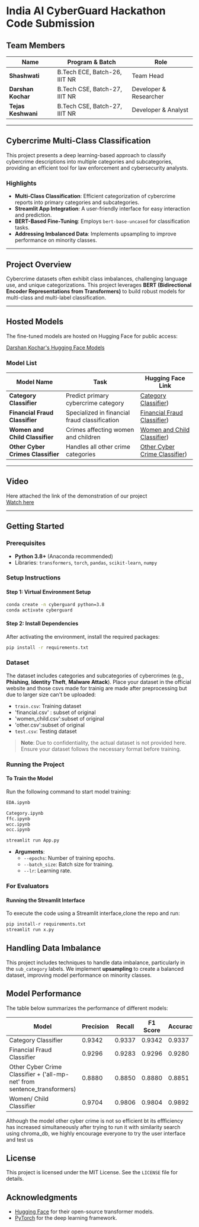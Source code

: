 # India AI CyberGuard Hackathon Code Submission

## Team Members

| Name                | Program & Batch                  | Role                  | 
|---------------------|----------------------------------|-----------------------|
| **Shashwati**       | B.Tech ECE, Batch-26, IIIT NR   | Team Head             | 
| **Darshan Kochar**  | B.Tech CSE, Batch-27, IIIT NR   | Developer & Researcher| 
| **Tejas Keshwani**  | B.Tech CSE, Batch-27, IIIT NR   | Developer & Analyst   | 

---

## Cybercrime Multi-Class Classification

This project presents a deep learning-based approach to classify cybercrime descriptions into multiple categories and subcategories, providing an efficient tool for law enforcement and cybersecurity analysts.

### **Highlights**
- **Multi-Class Classification**: Efficient categorization of cybercrime reports into primary categories and subcategories.
- **Streamlit App Integration**: A user-friendly interface for easy interaction and prediction.
- **BERT-Based Fine-Tuning**: Employs `bert-base-uncased` for classification tasks.
- **Addressing Imbalanced Data**: Implements upsampling to improve performance on minority classes.

---

## Project Overview

Cybercrime datasets often exhibit class imbalances, challenging language use, and unique categorizations. This project leverages **BERT (Bidirectional Encoder Representations from Transformers)** to build robust models for multi-class and multi-label classification.

---

## Hosted Models

The fine-tuned models are hosted on Hugging Face for public access:

[Darshan Kochar's Hugging Face Models](https://huggingface.co/Darshankochar022)

### **Model List**

| Model Name                         | Task                                           | Hugging Face Link                                 |
|------------------------------------|------------------------------------------------|--------------------------------------------------|
| **Category Classifier**            | Predict primary cybercrime category           | [Category Classifier](https://huggingface.co/Darshankochar022)) |
| **Financial Fraud Classifier**     | Specialized in financial fraud classification | [Financial Fraud Classifier](https://huggingface.co/Darshankochar022)) |
| **Women and Child Classifier**     | Crimes affecting women and children           | [Women and Child Classifier](https://huggingface.co/Darshankochar022))  |
| **Other Cyber Crimes Classifier**  | Handles all other crime categories            | [Other Cyber Crime Classifier](https://huggingface.co/Darshankochar022))  |

---
## Video

Here attached the link of the demonstration of our project  
[Watch here](https://drive.google.com/file/d/16pg4zjAqP80CCZWVKltfz2B8Yt5lUhog/view?usp=share_link)

---

## Getting Started

### **Prerequisites**

- **Python 3.8+** (Anaconda recommended)
- Libraries: `transformers`, `torch`, `pandas`, `scikit-learn`, `numpy`

### **Setup Instructions**

#### Step 1: Virtual Environment Setup
```bash
conda create -n cyberguard python=3.8
conda activate cyberguard

```

#### Step 2: Install Dependencies
After activating the environment, install the required packages:

```bash
pip install -r requirements.txt
```

### Dataset

The dataset includes categories and subcategories of cybercrimes (e.g., **Phishing**, **Identity Theft**, **Malware Attack**). Place your dataset in the official website and those csvs made for trainig are made after preprocessing but due to larger size can't be uploaded:

- `train.csv`: Training dataset
- 'financial.csv' : subset of original
- 'women_child.csv':subset of original
- 'other.csv':subset of original 
- `test.csv`: Testing dataset

> **Note**: Due to confidentiality, the actual dataset is not provided here. Ensure your dataset follows the necessary format before training.

### Running the Project

#### To Train the Model

Run the following command to start model training:

```bash
EDA.ipynb
```
```bash
Category.ipynb
ffc.ipynb
wcc.ipynb
occ.ipynb
```
```bash
streamlit run App.py
```

- **Arguments**:
    - `--epochs`: Number of training epochs.
    - `--batch_size`: Batch size for training.
    - `--lr`: Learning rate.

### For Evaluators

#### Running the Streamlit Interface

To execute the code using a Streamlit interface,clone the repo and  run:

```bash
pip install-r requirements.txt
streamlit run x.py
```

## Handling Data Imbalance

This project includes techniques to handle data imbalance, particularly in the `sub_category` labels. We implement **upsampling** to create a balanced dataset, improving model performance on minority classes.

## Model Performance

The table below summarizes the performance of different models:

| Model                                  | Precision | Recall | F1 Score | Accuracy |
|----------------------------------------|-----------|--------|----------|----------|
|  Category Classifier  | 0.9342    | 0.9337 | 0.9342   | 0.9337   |
|  Financial Fraud Classifier          | 0.9296     | 0.9283   | 0.9296     | 0.9280     |
|  Other Cyber Crime Classifier  + ('all-mp-net' from sentence_transformers)       | 0.8880      | 0.8850   | 0.8880    | 0.8851     |
|  Women/ Child Classifier       | 0.9704    | 0.9806 | 0.9804   | 0.9892   |

Although the model other cyber crime is not so efficient bt its effficiency has increased simultaneously after trying to run it with similarity search using chroma_db, we highly encourage everyone to try the user interface and test us


## License

This project is licensed under the MIT License. See the `LICENSE` file for details.

## Acknowledgments

- [Hugging Face](https://huggingface.co/) for their open-source transformer models.
- [PyTorch](https://pytorch.org/) for the deep learning framework.

